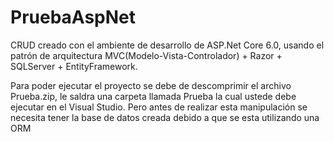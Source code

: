 # PruebaAspNet
CRUD creado con el ambiente de desarrollo de ASP.Net Core 6.0, usando el patrón de arquitectura MVC(Modelo-Vista-Controlador) + Razor + SQLServer + EntityFramework.

Para poder ejecutar el proyecto se debe de descomprimir el archivo Prueba.zip, le saldra una carpeta llamada Prueba la cual ustede debe ejecutar en el Visual Studio.
Pero antes de realizar esta manipulación se necesita tener la base de datos creada debido a que se esta utilizando una ORM
